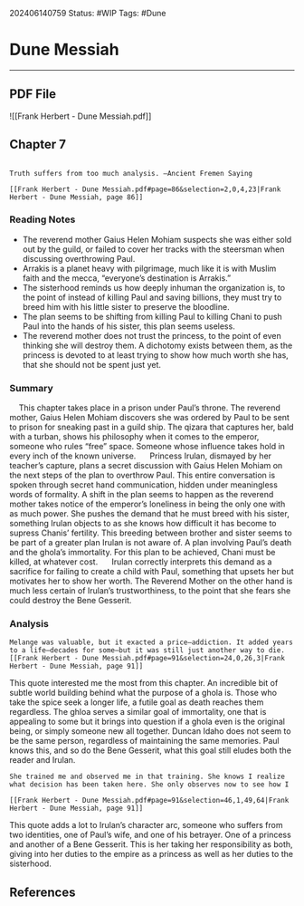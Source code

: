 202406140759
Status: #WIP
Tags: #Dune 

# Dune Messiah 
---
## PDF File
![[Frank Herbert - Dune Messiah.pdf]]
## Chapter 7
```ad-quote

Truth suffers from too much analysis. —Ancient Fremen Saying

[[Frank Herbert - Dune Messiah.pdf#page=86&selection=2,0,4,23|Frank Herbert - Dune Messiah, page 86]]
```
### Reading Notes
- The reverend mother Gaius Helen Mohiam suspects she was either sold out by the guild, or failed to cover her tracks with the steersman when discussing overthrowing Paul. 
- Arrakis is a planet heavy with pilgrimage, much like it is with Muslim faith and the mecca, “everyone’s destination is Arrakis.”
- The sisterhood reminds us how deeply inhuman the organization is, to the point of instead of killing Paul and saving billions, they must try to breed him with his little sister to preserve the bloodline. 
- The plan seems to be shifting from killing Paul to killing Chani to push Paul into the hands of his sister, this plan seems useless. 
- The reverend mother does not trust the princess, to the point of even thinking she will destroy them. A dichotomy exists between them, as the princess is devoted to at least trying to show how much worth she has, that she should not be spent just yet.
### Summary
$\quad$This chapter takes place in a prison under Paul’s throne. The reverend mother, Gaius Helen Mohiam discovers she was ordered by Paul to be sent to prison for sneaking past in a guild ship. The qizara that captures her, bald with a turban, shows his philosophy when it comes to the emperor, someone who rules “free” space. Someone whose influence takes hold in every inch of the known universe. 
$\quad$ Princess Irulan, dismayed by her teacher’s capture, plans a secret discussion with Gaius Helen Mohiam on the next steps of the plan to overthrow Paul. This entire conversation is spoken through secret hand communication, hidden under meaningless words of formality. A shift in the plan seems to happen as the reverend mother takes notice of the emperor’s loneliness in being the only one with as much power. She pushes the demand that he must breed with his sister, something Irulan objects to as she knows how difficult it has become to supress Chanis’ fertility. This breeding between brother and sister seems to be part of a greater plan Irulan is not aware of.  A plan involving Paul’s death and the ghola’s immortality. For this plan to be achieved, Chani must be killed, at whatever cost. 
$\quad$ Irulan correctly interprets this demand as a sacrifice for failing to create a child with Paul, something that upsets her but motivates her to show her worth. The Reverend Mother on the other hand is much less certain of Irulan’s trustworthiness, to the point that she fears she could destroy the Bene Gesserit. 
### Analysis
```ad-quote
Melange was valuable, but it exacted a price—addiction. It added years to a life—decades for some—but it was still just another way to die.
[[Frank Herbert - Dune Messiah.pdf#page=91&selection=24,0,26,3|Frank Herbert - Dune Messiah, page 91]]

```
This quote interested me the most from this chapter. An incredible bit of subtle world building behind what the purpose of a ghola is. Those who take the spice seek a longer life, a futile goal as death reaches them regardless. The ghloa serves a similar goal of immortality, one that is appealing to some but it brings into question if a ghola even is the original being, or simply someone new all together. Duncan Idaho does not seem to be the same person, regardless of maintaining the same memories. Paul knows this, and so do the Bene Gesserit, what this goal still eludes both the reader and Irulan.
```ad-quote
She trained me and observed me in that training. She knows I realize what decision has been taken here. She only observes now to see how I

[[Frank Herbert - Dune Messiah.pdf#page=91&selection=46,1,49,64|Frank Herbert - Dune Messiah, page 91]]
```
This quote adds a lot to Irulan’s character arc, someone who suffers from two identities, one of Paul’s wife, and one of his betrayer. One of a princess and another of a Bene Gesserit. This is her taking her responsibility as both, giving into her duties to the empire as a princess as well as her duties to the sisterhood. 

## References

